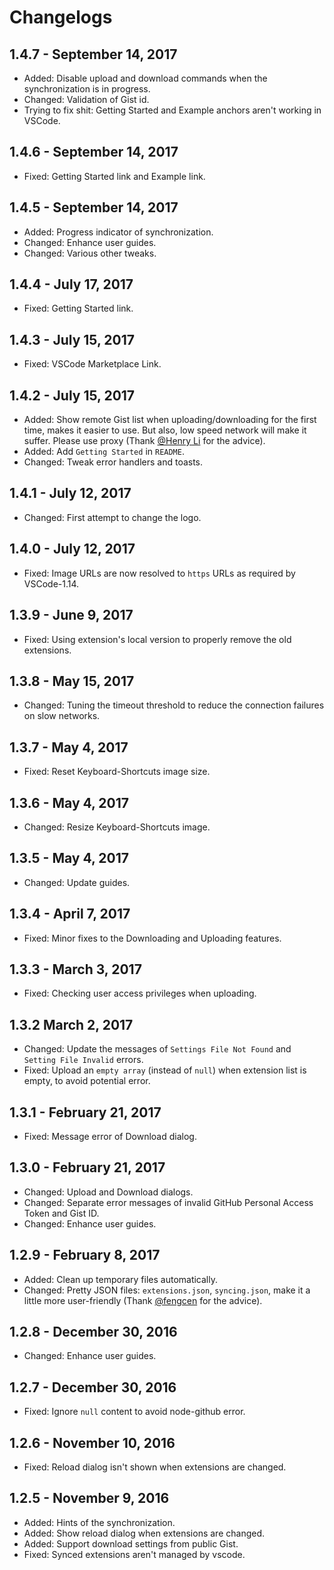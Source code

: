 # Changelogs

## 1.4.7 - September 14, 2017

- Added: Disable upload and download commands when the synchronization is in progress.
- Changed: Validation of Gist id.
- Trying to fix shit: Getting Started and Example anchors aren't working in VSCode.


## 1.4.6 - September 14, 2017

- Fixed: Getting Started link and Example link.


## 1.4.5 - September 14, 2017

- Added: Progress indicator of synchronization.
- Changed: Enhance user guides.
- Changed: Various other tweaks.


## 1.4.4 - July 17, 2017

- Fixed: Getting Started link.


## 1.4.3 - July 15, 2017

- Fixed: VSCode Marketplace Link.


## 1.4.2 - July 15, 2017

- Added: Show remote Gist list when uploading/downloading for the first time, makes it easier to use. But also, low speed network will make it suffer. Please use proxy (Thank [@Henry Li](https://github.com/MagicCube) for the advice).
- Added: Add `Getting Started` in `README`.
- Changed: Tweak error handlers and toasts.


## 1.4.1 - July 12, 2017

- Changed: First attempt to change the logo.


## 1.4.0 - July 12, 2017

- Fixed: Image URLs are now resolved to `https` URLs as required by VSCode-1.14.


## 1.3.9 - June 9, 2017

- Fixed: Using extension's local version to properly remove the old extensions.


## 1.3.8 - May 15, 2017

- Changed: Tuning the timeout threshold to reduce the connection failures on slow networks.


## 1.3.7 - May 4, 2017

- Fixed: Reset Keyboard-Shortcuts image size.


## 1.3.6 - May 4, 2017

- Changed: Resize Keyboard-Shortcuts image.


## 1.3.5 - May 4, 2017

- Changed: Update guides.


## 1.3.4 - April 7, 2017

- Fixed: Minor fixes to the Downloading and Uploading features.


## 1.3.3 - March 3, 2017

- Fixed: Checking user access privileges when uploading.


## 1.3.2 March 2, 2017

- Changed: Update the messages of `Settings File Not Found` and `Setting File Invalid` errors.
- Fixed: Upload an `empty array` (instead of `null`) when extension list is empty, to avoid potential error.


## 1.3.1 - February 21, 2017

- Fixed: Message error of Download dialog.


## 1.3.0 - February 21, 2017

- Changed: Upload and Download dialogs.
- Changed: Separate error messages of invalid GitHub Personal Access Token and Gist ID.
- Changed: Enhance user guides.


## 1.2.9 - February 8, 2017

- Added: Clean up temporary files automatically.
- Changed: Pretty JSON files: `extensions.json`, `syncing.json`, make it a little more user-friendly (Thank [@fengcen](https://github.com/fengcen) for the advice).


## 1.2.8 - December 30, 2016

- Changed: Enhance user guides.


## 1.2.7 - December 30, 2016

- Fixed: Ignore `null` content to avoid node-github error.


## 1.2.6 - November 10, 2016

- Fixed: Reload dialog isn't shown when extensions are changed.


## 1.2.5 - November 9, 2016

- Added: Hints of the synchronization.
- Added: Show reload dialog when extensions are changed.
- Added: Support download settings from public Gist.
- Fixed: Synced extensions aren't managed by vscode.
